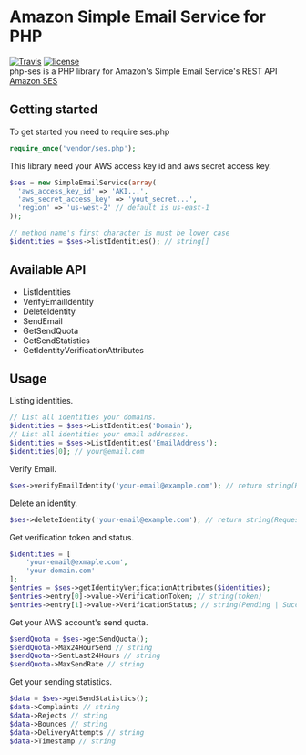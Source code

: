 # Amazon Simple Email Service for PHP
[![Travis](https://travis-ci.org/okamos/php-ses.svg?branch=master)]()
[![license](https://img.shields.io/github/license/okamos/php-ses.svg)]()  
php-ses is a PHP library for Amazon's Simple Email Service's REST API [Amazon SES](https://aws.amazon.com/ses/)

## Getting started
To get started you need to require ses.php

```php
require_once('vendor/ses.php');
```

This library need your AWS access key id and aws secret access key.

```php
$ses = new SimpleEmailService(array(
  'aws_access_key_id' => 'AKI...',
  'aws_secret_access_key' => 'yout_secret...',
  'region' => 'us-west-2' // default is us-east-1
));

// method name's first character is must be lower case
$identities = $ses->listIdentities(); // string[]
```

## Available API
* ListIdentities
* VerifyEmailIdentity
* DeleteIdentity
* SendEmail
* GetSendQuota
* GetSendStatistics
* GetIdentityVerificationAttributes

## Usage

Listing identities.

```php
// List all identities your domains.
$identities = $ses->ListIdentities('Domain');
// List all identities your email addresses.
$identities = $ses->ListIdentities('EmailAddress');
$identities[0]; // your@email.com
```

Verify Email.

```php
$ses->verifyEmailIdentity('your-email@example.com'); // return string(RequestId)
```

Delete an identity.

```php
$ses->deleteIdentity('your-email@example.com'); // return string(RequestId)
```

Get verification token and status.

```php
$identities = [
    'your-email@exmaple.com',
    'your-domain.com'
];
$entries = $ses->getIdentityVerificationAttributes($identities);
$entries->entry[0]->value->VerificationToken; // string(token)
$entries->entry[1]->value->VerificationStatus; // string(Pending | Success | Failed | TemporaryFailure)
```

Get your AWS account's send quota.

```php
$sendQuota = $ses->getSendQuota();
$sendQuota->Max24HourSend // string
$sendQuota->SentLast24Hours // string
$sendQuota->MaxSendRate // string
```

Get your sending statistics.

```php
$data = $ses->getSendStatistics();
$data->Complaints // string
$data->Rejects // string
$data->Bounces // string
$data->DeliveryAttempts // string
$data->Timestamp // string
```

